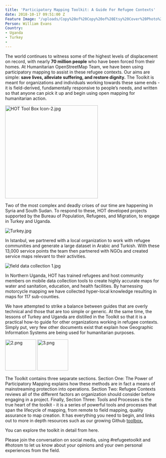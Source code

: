 ```yaml
---
title: 'Participatory Mapping Toolkit: A Guide For Refugee Contexts'
date: 2018-10-17 09:51:00 Z
Feature Image: "/uploads/Copy%20of%20Copy%20of%20Etsy%20Cover%20Photo%20%E2%80%93%20Untitled%20Design.png"
Person: William Evans
Country:
- Uganda
- Turkey
- 
---
```


The world continues to witness some of the highest levels of displacement on record, with nearly **70 million people** who have been forced from their homes. At Humanitarian OpenStreetMap Team, we have been using participatory mapping to assist in these refugee contexts. Our aims are simple: **save lives, alleviate suffering, and restore dignity.** The Toolkit is meant for organizations and individuals working towards these same ends - it is field-derived, fundamentally responsive to people’s needs, and written so that anyone can pick it up and begin using open mapping for humanitarian action. 

<img src="/uploads/HOT%20Tool%20Box%20Icon-2.jpg" style="width: 300px !important" title="HOT Tool Box Icon-2.jpg"/>

Two of the most complex and deadly crises of our time are happening in Syria and South Sudan. To respond to these, HOT developed projects supported by the Bureau of Population, Refugees, and Migration, to engage in Turkey and Uganda. 

![Turkey.jpg](/uploads/Turkey.jpg)

In Istanbul, we partnered with a local organization to work with refugee communities and generate a large dataset in Arabic and Turkish. With these 13,000 service points the team then partnered with NGOs and created service maps relevant to their activities. 

![field data collection 1.jpg](/uploads/field%20data%20collection%201.jpg)

In Northern Uganda, HOT has trained refugees and host community members on mobile data collection tools to create highly accurate maps for water and sanitation, education, and health facilities. By harnessing motorcycle mapping we have collected hyper-local knowledge resulting in maps for 117 sub-counties. 

We have attempted to strike a balance between guides that are overly technical and those that are too simple or generic. At the same time, the lessons of Turkey and Uganda are distilled in the Toolkit so that it is a practical how-to guide for other organizations working in refugee contexts. Simply put, very few other documents exist that explain how Geographic Information Systems are being used for humanitarian purposes. 

<img src="/uploads/2.png" alt="2.png" height="100" width="100">

<img src="/uploads/3.png" alt="3.png" height="100" width="100">

The Toolkit contains three separate sections. Section One: The Power of Participatory Mapping explains how these methods are in fact a means of mainstreaming protection into operations. Section Two: Refugee Contexts reviews all of the different factors an organization should consider before engaging in a project. Finally, Section Three: Tools and Processes is the true heart of the toolkit - it is a series of powerful tools and processes that span the lifecycle of mapping, from remote to field mapping, quality assurance to map creation. It has everything you need to begin, and links out to more in depth resources such as our growing Github [toolbox. ](https://github.com/hotosm/toolbox/wiki)

You can explore the toolkit in detail from here.

Please join the conversation on social media, using #refugeetoolkit and #hotosm to let us know about your opinions and your own personal experiences from the field.